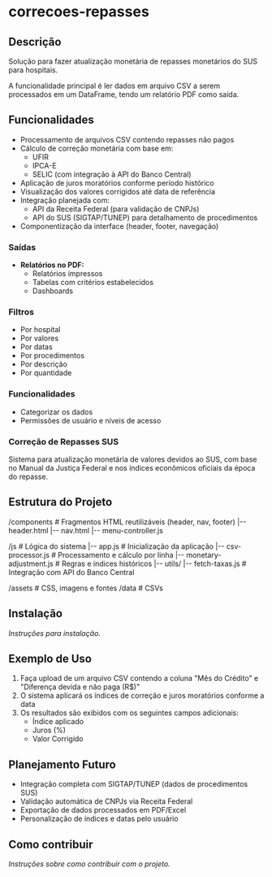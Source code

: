 # correcoes-repasses

## Descrição

Solução para fazer atualização monetária de repasses monetários do SUS para hospitais.

A funcionalidade principal é ler dados em arquivo CSV a serem processados em um DataFrame, tendo um relatório PDF como saída.

## Funcionalidades

- Processamento de arquivos CSV contendo repasses não pagos
- Cálculo de correção monetária com base em:
  - UFIR
  - IPCA-E
  - SELIC (com integração à API do Banco Central)
- Aplicação de juros moratórios conforme período histórico
- Visualização dos valores corrigidos até data de referência
- Integração planejada com:
  - API da Receita Federal (para validação de CNPJs)
  - API do SUS (SIGTAP/TUNEP) para detalhamento de procedimentos
- Componentização da interface (header, footer, navegação)

### Saídas

- **Relatórios no PDF:**
  - Relatórios impressos
  - Tabelas com critérios estabelecidos
  - Dashboards

### Filtros

- Por hospital
- Por valores
- Por datas
- Por procedimentos
- Por descrição
- Por quantidade

### Funcionalidades

- Categorizar os dados
- Permissões de usuário e níveis de acesso

### Correção de Repasses SUS

Sistema para atualização monetária de valores devidos ao SUS, com base no Manual da Justiça Federal e nos índices econômicos oficiais da época do repasse.

## Estrutura do Projeto

/components # Fragmentos HTML reutilizáveis (header, nav, footer) |-- header.html |-- nav.html |-- menu-controller.js

/js # Lógica do sistema |-- app.js # Inicialização da aplicação |-- csv-processor.js # Processamento e cálculo por linha |-- monetary-adjustment.js # Regras e índices históricos |-- utils/ |-- fetch-taxas.js # Integração com API do Banco Central

/assets # CSS, imagens e fontes /data # CSVs

## Instalação

_Instruções para instalação._

## Exemplo de Uso

1. Faça upload de um arquivo CSV contendo a coluna "Mês do Crédito" e "Diferença devida e não paga (R$)"
2. O sistema aplicará os índices de correção e juros moratórios conforme a data
3. Os resultados são exibidos com os seguintes campos adicionais:
   - Índice aplicado
   - Juros (%)
   - Valor Corrigido

## Planejamento Futuro

- Integração completa com SIGTAP/TUNEP (dados de procedimentos SUS)
- Validação automática de CNPJs via Receita Federal
- Exportação de dados processados em PDF/Excel
- Personalização de índices e datas pelo usuário

## Como contribuir

_Instruções sobre como contribuir com o projeto._
